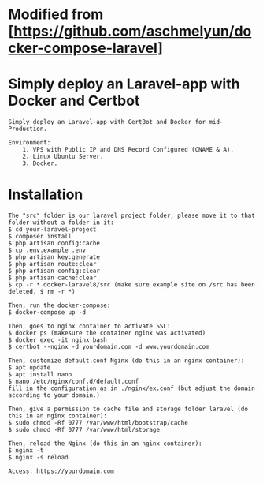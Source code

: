 # Modified from [https://github.com/aschmelyun/docker-compose-laravel]
# Simply deploy an Laravel-app with Docker and Certbot
    Simply deploy an Laravel-app with CertBot and Docker for mid-Production.
```Environment:
Environment:
    1. VPS with Public IP and DNS Record Configured (CNAME & A).
    2. Linux Ubuntu Server.
    3. Docker.
```

# Installation
```
The "src" folder is our laravel project folder, please move it to that folder without a folder in it:
$ cd your-laravel-project
$ composer install
$ php artisan config:cache
$ cp .env.example .env
$ php artisan key:generate
$ php artisan route:clear
$ php artisan config:clear
$ php artisan cache:clear
$ cp -r * docker-laravel8/src (make sure example site on /src has been deleted, $ rm -r *)

Then, run the docker-compose:
$ docker-compose up -d

Then, goes to nginx container to activate SSL:
$ docker ps (makesure the container nginx was activated)
$ docker exec -it nginx bash
$ certbot --nginx -d yourdomain.com -d www.yourdomain.com

Then, customize default.conf Nginx (do this in an nginx container):
$ apt update
$ apt install nano
$ nano /etc/nginx/conf.d/default.conf
fill in the configuration as in ./nginx/ex.conf (but adjust the domain according to your domain.)

Then, give a permission to cache file and storage folder laravel (do this in an nginx container):
$ sudo chmod -Rf 0777 /var/www/html/bootstrap/cache
$ sudo chmod -Rf 0777 /var/www/html/storage

Then, reload the Nginx (do this in an nginx container):
$ nginx -t
$ nginx -s reload

Access: https://yourdomain.com
```

